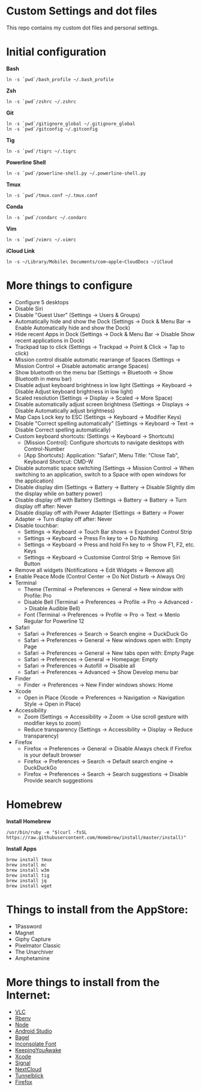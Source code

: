# Custom Settings and dot files

This repo contains my custom dot files and personal settings.

# Initial configuration

**Bash**
```
ln -s `pwd`/bash_profile ~/.bash_profile
```

**Zsh**
```
ln -s `pwd`/zshrc ~/.zshrc
```

**Git**
```
ln -s `pwd`/gitignore_global ~/.gitignore_global
ln -s `pwd`/gitconfig ~/.gitconfig
```

**Tig**
```
ln -s `pwd`/tigrc ~/.tigrc
```

**Powerline Shell**
```
ln -s `pwd`/powerline-shell.py ~/.powerline-shell.py
```

**Tmux**
```
ln -s `pwd`/tmux.conf ~/.tmux.conf
```

**Conda**
```
ln -s `pwd`/condarc ~/.condarc
```

**Vim**
```
ln -s `pwd`/vimrc ~/.vimrc
```

**iCloud Link**
```
ln -s ~/Library/Mobile\ Documents/com~apple~CloudDocs ~/iCloud
```

# More things to configure

* Configure 5 desktops
* Disable Siri
* Disable "Guest User" (Settings -> Users & Groups)
* Automatically hide and show the Dock (Settings -> Dock & Menu Bar -> Enable Automatically hide and show the Dock)
* Hide recent Apps in Dock (Settings -> Dock & Menu Bar -> Disable Show recent applications in Dock)
* Trackpad tap to click (Settings -> Trackpad -> Point & Click -> Tap to click)
* Mission control disable automatic rearrange of Spaces (Settings -> Mission Control -> Disable automatic arrange Spaces)
* Show bluetooth on the menu bar (Settings -> Bluetooth -> Show Bluetooth in menu bar)
* Disable adjust keyboard brightness in low light (Settings -> Keyboard -> Disable Adjust keyboard brightness in low light)
* Scaled resolution (Settings -> Display -> Scaled -> More Space)
* Disable automatically adjust screen brightness (Settings -> Displays -> Disable Automatically adjust brightness)
* Map Caps Lock key to ESC (Settings -> Keyboard -> Modifier Keys)
* Disable "Correct spelling automatically" (Settings -> Keyboard -> Text -> Disable Correct spelling automatically)
* Custom keyboard shortcuts: (Settings -> Keyboard -> Shortcuts)
    - [Mission Control]: Configure shortcuts to navigate desktops with Control-Number
    - [App Shortcuts]: Application: "Safari", Menu Title: "Close Tab", Keyboard Shortcut: CMD-W
* Disable automatic space switching (Settings -> Mission Control -> When switching to an application, switch to a Space with open windows for the application)
* Disable display dim (Settings -> Battery -> Battery -> Disable Slightly dim the display while on battery power)
* Disable display off with Battery (Settings -> Battery -> Battery -> Turn display off after: Never
* Disable display off with Power Adapter (Settings -> Battery -> Power Adapter -> Turn display off after: Never
* Disable touchbar:
    - Settings -> Keyboard -> Touch Bar shows -> Expanded Control Strip
    - Settings -> Keyboard -> Press Fn key to -> Do Nothing
    - Settings -> Keyboard -> Press and hold Fn key to -> Show F1, F2, etc. Keys
    - Settings -> Keyboard -> Customise Control Strip -> Remove Siri Button
* Remove all widgets (Notifications -> Edit Widgets -> Remove all) 
* Enable Peace Mode (Control Center -> Do Not Disturb -> Always On)
* Terminal
    - Theme (Terminal -> Preferences -> General -> New window with Profile: Pro
    - Disable Bell (Terminal -> Preferences -> Profile -> Pro -> Advanced -> Disable Audible Bell)
    - Font (Terminal -> Preferences -> Profile -> Pro -> Text -> Menlo Regular for Powerline 12
* Safari
    - Safari -> Preferences -> Search -> Search engine -> DuckDuck Go
    - Safari -> Preferences -> General -> New windows open with: Empty Page
    - Safari -> Preferences -> General -> New tabs open with: Empty Page
    - Safari -> Preferences -> General -> Homepage: Empty
    - Safari -> Preferences -> Autofill -> Disable all
    - Safari -> Preferences -> Advanced -> Show Develop menu bar
* Finder
    - Finder -> Preferences -> New Finder windows shows: Home
* Xcode
    - Open in Place (Xcode -> Preferences -> Navigation -> Navigation Style -> Open in Place)
* Accessibility
    - Zoom (Settings -> Accessibility -> Zoom -> Use scroll gesture with modifier keys to zoom)
    - Reduce transparency (Settings -> Accessibility -> Display -> Reduce transparency)
* Firefox
    - Firefox -> Preferences -> General -> Disable Always check if Firefox is your default browser
    - Firefox -> Preferences -> Search -> Default search engine -> DuckDuckGo
    - Firefox -> Preferences -> Search -> Search suggestions -> Disable Provide search suggestions

# Homebrew

**Install Homebrew**
```
/usr/bin/ruby -e "$(curl -fsSL https://raw.githubusercontent.com/Homebrew/install/master/install)"
```

**Install Apps**
```
brew install tmux
brew install mc
brew install w3m
brew install tig
brew install jq
brew install wget
```

# Things to install from the AppStore:

* 1Password
* Magnet
* Giphy Capture
* Pixelmator Classic
* The Unarchiver
* Amphetamine

# More things to install from the Internet:

* [VLC](http://www.videolan.org/vlc/index.html)
* [Rbenv](https://github.com/rbenv/rbenv)
* [Node](https://nodejs.org)
* [Android Studio](https://developer.android.com/studio)
* [Bagel](https://github.com/yagiz/Bagel)
* [Inconsolate Font](https://fonts.google.com/specimen/Inconsolata)
* [KeepingYouAwake](https://github.com/newmarcel/KeepingYouAwake)
* [Xcode](https://developer.apple.com)
* [Signal](https://signal.org/download/)
* [NextCloud](https://nextcloud.com)
* [Tunnelblick](https://tunnelblick.net)
* [Firefox](https://www.mozilla.org/en-US/firefox/new/)

